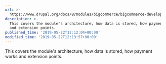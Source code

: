 ```yaml
---
url: >-
  https://www.drupal.org/docs/8/modules/bigcommerce/bigcommerce-developer-documentation
description: >-
  This covers the module's architecture, how data is stored, how payment works
  and extension points.
published_time: '2019-05-22T12:12:04+00:00'
modified_time: '2019-05-22T12:13:57+00:00'
---
```

This covers the module's architecture, how data is stored, how payment works and extension points.